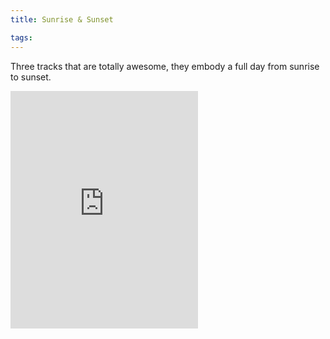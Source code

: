```yaml
---
title: Sunrise & Sunset

tags:
---
```

Three tracks that are totally awesome, they embody a full day from sunrise to sunset.

<iframe src="https://embed.spotify.com/?uri=spotify:user:eosph:playlist:0YRDKjk7USwcnHG3zq5uQQ" width="300" height="380" frameborder="0" allowtransparency="true"></iframe>
